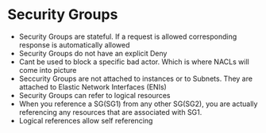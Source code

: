 # Security Groups

* Security Groups are stateful. If a request is allowed corresponding response is automatically allowed
* Security Groups do not have an explicit Deny
* Cant be used to block a specific bad actor. Which is where NACLs will come into picture
* Seccurity Groups are not attached to instances or to Subnets. They are attached to Elastic Network Interfaces (ENIs)
* Security Groups can refer to logical resources
* When you reference a SG(SG1) from any other SG(SG2), you are actually referencing any resources that are associated with SG1.
* Logical references allow self referencing